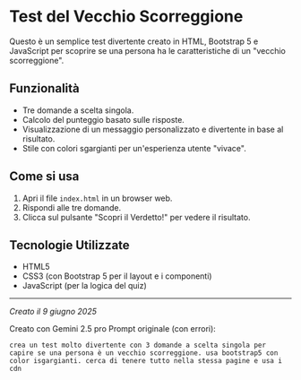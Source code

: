 # Test del Vecchio Scorreggione

Questo è un semplice test divertente creato in HTML, Bootstrap 5 e JavaScript per scoprire se una persona ha le caratteristiche di un "vecchio scorreggione".

## Funzionalità

- Tre domande a scelta singola.
- Calcolo del punteggio basato sulle risposte.
- Visualizzazione di un messaggio personalizzato e divertente in base al risultato.
- Stile con colori sgargianti per un'esperienza utente "vivace".

## Come si usa

1. Apri il file `index.html` in un browser web.
2. Rispondi alle tre domande.
3. Clicca sul pulsante "Scopri il Verdetto!" per vedere il risultato.

## Tecnologie Utilizzate

* HTML5
* CSS3 (con Bootstrap 5 per il layout e i componenti)
* JavaScript (per la logica del quiz)

---
*Creato il 9 giugno 2025*

Creato con Gemini 2.5 pro
Prompt originale (con errori):

```
crea un test molto divertente con 3 domande a scelta singola per capire se una persona è un vecchio scorreggione. usa bootstrap5 con color isgargianti. cerca di tenere tutto nella stessa pagine e usa i cdn
```